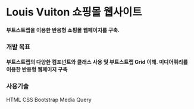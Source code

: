 # Louis Vuiton 쇼핑몰 웹사이트

#### 부트스트랩을 이용한 반응형 쇼핑몰 웹페이지를 구축.

### 개발 목표
#### 부트스트랩의 다양한 컴포넌트와 클래스 사용 및 부트스트랩 Grid 이해. 미디어쿼리를 이용한 반응형 웹페이지 구축

### 사용기술
HTML
CSS
Bootstrap
Media Query
